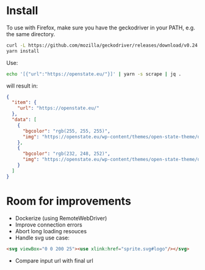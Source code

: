 # Install

To use with Firefox, make sure you have the geckodriver in your PATH, e.g. the same directory.

```bash
curl -L https://github.com/mozilla/geckodriver/releases/download/v0.24.0/geckodriver-v0.24.0-linux64.tar.gz | tar xfz -
yarn install
```

Use:
```bash
echo '[{"url":"https://openstate.eu/"}]' | yarn -s scrape | jq .
```
will result in:
```json
{
  "item": {
    "url": "https://openstate.eu/"
  },
  "data": [
    {
      "bgcolor": "rgb(255, 255, 255)",
      "img": "https://openstate.eu/wp-content/themes/open-state-theme/dist/images/logo-open-state.svg"
    },
    {
      "bgcolor": "rgb(232, 248, 252)",
      "img": "https://openstate.eu/wp-content/themes/open-state-theme/dist/images/logo-ckan.svg"
    }
  ]
}
```

# Room for improvements

- Dockerize (using RemoteWebDriver)
- Improve connection errors
- Abort long loading resouces
- Handle svg use case:
```html
<svg viewBox="0 0 200 25"><use xlink:href="sprite.svg#logo"/></svg>
```
- Compare input url with final url